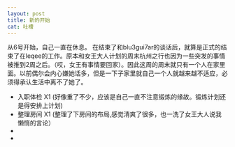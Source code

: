 ```yaml
---
layout: post
title: 新的开始
cat: 吐槽 
---
```

从6号开始，自己一直在休息。
在结束了和blu3gui7ar的谈话后，就算是正式的结束了在leqee的工作。原本和女王大人计划的周末杭州之行也因为一些突发的事情被推到2周之后。（哎，女王有事情要回家）。因此这周的周末就只有一个人在家里面。以前偶尔会内心嫌她话多，但是一下子家里就自己一个人就越来越不适应，必须得承认生活中离不了她了。



* 入职体检 X1 (好像重了不少，应该是自己一直不注意锻炼的缘故。锻炼计划还是得安排上计划)
* 整理房间 X1 (整理了下房间的布局,感觉清爽了很多，也一洗了女王大人说我懒惰的言论）
* 
* 

